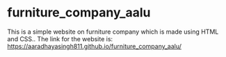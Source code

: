 # furniture_company_aalu

This is a simple website on furniture company which is made using HTML and CSS..
The link for the website is: https://aaradhayasingh811.github.io/furniture_company_aalu/
